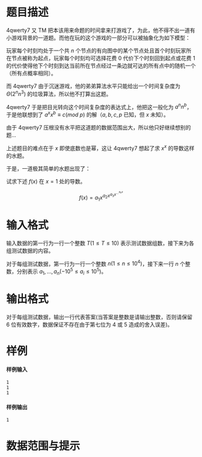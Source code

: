 
# 题目描述

4qwerty7 又 TM 把本该用来命题的时间拿来打游戏了，为此，他不得不出一道有小游戏背景的一道题。而他在玩的这个游戏的一部分可以被抽象化为如下模型：

玩家每个时刻均处于一个共 $n$ 个节点的有向图中的某个节点处且首个时刻玩家所在节点被称为起点，玩家每个时刻均可选择花费 $0$ 代价下个时刻回到起点或花费 $1$ 的代价使得他下个时刻到达当前所在节点经过一条边就可达的所有点中的随机一个（所有点概率相同）。

而 4qwerty7 由于沉迷游戏，他的弟弟算法水平只能给出一个时间复杂度为 $\Theta(2^nn^3)$ 的垃圾算法，所以他不打算出这题。

4qwerty7 于是把目光转向这个时间复杂度的表达式上，他把这一般化为 $a^nn^b$，于是他联想到了 $a^xx^b\equiv c(mod\ p)$ 的解（$a,b,c,p$ 已知，但 $x$ 未知）。

由于 4qwerty7 压根没有水平把这道题的数据范围出大，所以他只好继续想别的题...

上述题目的难点在于 $x$ 即使底数也是幂，这让 4qwerty7 想起了求 $x^x$ 的导数这样的水题。

于是，一道极其简单的水题出现了：

试求下述 $f(x)$ 在 $x=1$ 处的导数。

$$
f(x)=a_1x^{a_2x^{a_3x^{\ldots ^{a_nx}}}}
$$

# 输入格式

输入数据的第一行为一行一个整数 $T(1\leq T\leq 10)$ 表示测试数据组数，接下来为各组测试数据的内容。

对于每组测试数据，第一行为一行一个整数 $n(1\leq n\leq 10^4)$，接下来一行 $n$ 个整数，分别表示 $a_1,\ldots,a_n(-10^5\leq a_i\leq 10^5)$。

# 输出格式

对于每组测试数据，输出一行代表答案(当答案是整数是请输出整数，否则请保留 $6$ 位有效数字，数据保证不存在由于第七位为 $4$ 或 $5$ 造成的舍入误差)。

# 样例

#### 样例输入

```plain
1
1
1
```

#### 样例输出

```plain
1
```

# 数据范围与提示




